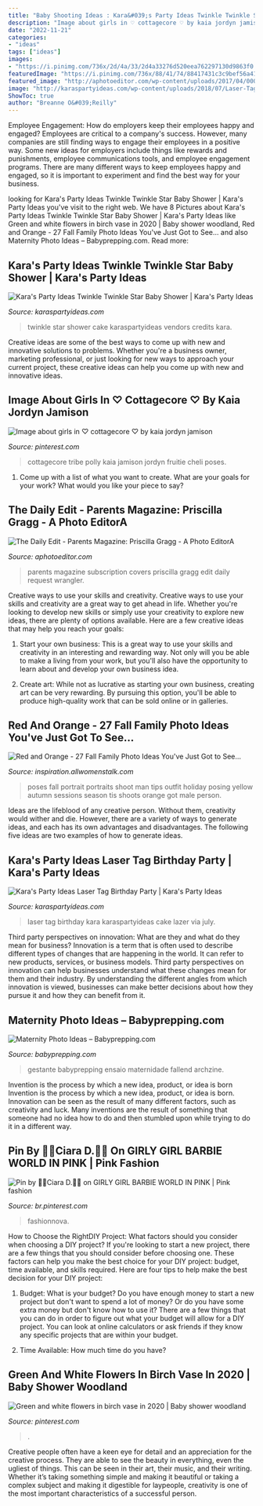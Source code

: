 ```yaml
---
title: "Baby Shooting Ideas : Kara&#039;s Party Ideas Twinkle Twinkle Star Baby Shower"
description: "Image about girls in ♡︎ cottagecore ♡︎ by kaia jordyn jamison"
date: "2022-11-21"
categories:
- "ideas"
tags: ["ideas"]
images:
- "https://i.pinimg.com/736x/2d/4a/33/2d4a33276d520eea762297130d9863f0.jpg"
featuredImage: "https://i.pinimg.com/736x/88/41/74/88417431c3c9bef56a41b949d4025e70.jpg"
featured_image: "http://aphotoeditor.com/wp-content/uploads/2017/04/000-Parents-May2017-1-650x867.jpg"
image: "http://karaspartyideas.com/wp-content/uploads/2018/07/Laser-Tag-Birthday-Party-via-Kara_s-Party-Ideas-KarasPartyIdeas.com_.png"
ShowToc: true
author: "Breanne O&#039;Reilly"
---
```



Employee Engagement: How do employers keep their employees happy and engaged?
Employees are critical to a company's success. However, many companies are still finding ways to engage their employees in a positive way. Some new ideas for employers include things like rewards and punishments, employee communications tools, and employee engagement programs. There are many different ways to keep employees happy and engaged, so it is important to experiment and find the best way for your business.

	

		
looking for Kara&#039;s Party Ideas Twinkle Twinkle Star Baby Shower | Kara&#039;s Party Ideas you've visit to the right web. We have 8 Pictures about Kara&#039;s Party Ideas Twinkle Twinkle Star Baby Shower | Kara&#039;s Party Ideas like Green and white flowers in birch vase in 2020 | Baby shower woodland, Red and Orange - 27 Fall Family Photo Ideas You&#039;ve Just Got to See… and also Maternity Photo Ideas – Babyprepping.com. Read more:
		
    
## Kara&#039;s Party Ideas Twinkle Twinkle Star Baby Shower | Kara&#039;s Party Ideas

<img loading=lazy src="http://karaspartyideas.com/wp-content/uploads/2017/12/Twinkle-Twinkle-Little-Star-Baby-Shower-via-Karas-Party-Ideas-KarasPartyIdeas.com5_.jpg" onerror="this.onerror=null;this.src='https://tse2.mm.bing.net/th?id=OIP.F9KwoHOsw1xmVeWzRxCq_AHaLH&amp;pid=15.1';" alt="Kara&#039;s Party Ideas Twinkle Twinkle Star Baby Shower | Kara&#039;s Party Ideas">

_Source: karaspartyideas.com_

>twinkle star shower cake karaspartyideas vendors credits kara. 

	

Creative ideas are some of the best ways to come up with new and innovative solutions to problems. Whether you're a business owner, marketing professional, or just looking for new ways to approach your current project, these creative ideas can help you come up with new and innovative ideas.

    
## Image About Girls In ♡︎ Cottagecore ♡︎ By Kaia Jordyn Jamison

<img loading=lazy src="https://i.pinimg.com/736x/ce/c5/a6/cec5a630a72812eac0841b3f9c7fb136.jpg" onerror="this.onerror=null;this.src='https://tse2.mm.bing.net/th?id=OIP.FGwhupup3rK8KI-HHkrYrwHaJN&amp;pid=15.1';" alt="Image about girls in ♡︎ cottagecore ♡︎ by kaia jordyn jamison">

_Source: pinterest.com_

>cottagecore tribe polly kaia jamison jordyn fruitie cheli poses. 

	

1. Come up with a list of what you want to create. What are your goals for your work? What would you like your piece to say? 

    
## The Daily Edit - Parents Magazine: Priscilla Gragg - A Photo EditorA

<img loading=lazy src="http://aphotoeditor.com/wp-content/uploads/2017/04/000-Parents-May2017-1-650x867.jpg" onerror="this.onerror=null;this.src='https://tse1.mm.bing.net/th?id=OIP.NKT4DRwVUb7fNHU08tEZXgHaJ4&amp;pid=15.1';" alt="The Daily Edit - Parents Magazine: Priscilla Gragg - A Photo EditorA">

_Source: aphotoeditor.com_

>parents magazine subscription covers priscilla gragg edit daily request wrangler. 

	

Creative ways to use your skills and creativity.
Creative ways to use your skills and creativity are a great way to get ahead in life. Whether you're looking to develop new skills or simply use your creativity to explore new ideas, there are plenty of options available. Here are a few creative ideas that may help you reach your goals:
1. Start your own business: This is a great way to use your skills and creativity in an interesting and rewarding way. Not only will you be able to make a living from your work, but you'll also have the opportunity to learn about and develop your own business idea.

2. Create art: While not as lucrative as starting your own business, creating art can be very rewarding. By pursuing this option, you'll be able to produce high-quality work that can be sold online or in galleries.


    
## Red And Orange - 27 Fall Family Photo Ideas You&#039;ve Just Got To See…

<img loading=lazy src="https://img.allw.mn/content/ir/hv/ndi3a_person_people_man_male_autumn.jpg" onerror="this.onerror=null;this.src='https://tse3.mm.bing.net/th?id=OIP.-WRNEDSk8-PYadxHzFOyaQAAAA&amp;pid=15.1';" alt="Red and Orange - 27 Fall Family Photo Ideas You&#039;ve Just Got to See…">

_Source: inspiration.allwomenstalk.com_

>poses fall portrait portraits shoot man tips outfit holiday posing yellow autumn sessions season tis shoots orange got male person. 

	

Ideas are the lifeblood of any creative person. Without them, creativity would wither and die. However, there are a variety of ways to generate ideas, and each has its own advantages and disadvantages. The following five ideas are two examples of how to generate ideas.

    
## Kara&#039;s Party Ideas Laser Tag Birthday Party | Kara&#039;s Party Ideas

<img loading=lazy src="http://karaspartyideas.com/wp-content/uploads/2018/07/Laser-Tag-Birthday-Party-via-Kara_s-Party-Ideas-KarasPartyIdeas.com_.png" onerror="this.onerror=null;this.src='https://tse2.mm.bing.net/th?id=OIP.5CRIvcdGkoKl7ZAJSllMkwHaLH&amp;pid=15.1';" alt="Kara&#039;s Party Ideas Laser Tag Birthday Party | Kara&#039;s Party Ideas">

_Source: karaspartyideas.com_

>laser tag birthday kara karaspartyideas cake lazer via july. 

	

Third party perspectives on innovation: What are they and what do they mean for business?
Innovation is a term that is often used to describe different types of changes that are happening in the world. It can refer to new products, services, or business models. Third party perspectives on innovation can help businesses understand what these changes mean for them and their industry. By understanding the different angles from which innovation is viewed, businesses can make better decisions about how they pursue it and how they can benefit from it.

    
## Maternity Photo Ideas – Babyprepping.com

<img loading=lazy src="https://www.babyprepping.com/wp-content/uploads/2017/11/9402bf0fd12748677bd73edeed799a30.jpg" onerror="this.onerror=null;this.src='https://tse3.mm.bing.net/th?id=OIP.-j0eGL5T7hXSWybxnNx8EwHaLH&amp;pid=15.1';" alt="Maternity Photo Ideas – Babyprepping.com">

_Source: babyprepping.com_

>gestante babyprepping ensaio maternidade fallend archzine. 

	

Invention is the process by which a new idea, product, or idea is born
Invention is the process by which a new idea, product, or idea is born. Innovation can be seen as the result of many different factors, such as creativity and luck. Many inventions are the result of something that someone had no idea how to do and then stumbled upon while trying to do it in a different way.

    
## Pin By 💅💄Ciara D.💋💕 On GIRLY GIRL BARBIE WORLD IN PINK | Pink Fashion

<img loading=lazy src="https://i.pinimg.com/736x/2d/4a/33/2d4a33276d520eea762297130d9863f0.jpg" onerror="this.onerror=null;this.src='https://tse4.mm.bing.net/th?id=OIP.yFbmiYsYqxePNaw1BJkuWwHaLH&amp;pid=15.1';" alt="Pin by 💅💄Ciara D.💋💕 on GIRLY GIRL BARBIE WORLD IN PINK | Pink fashion">

_Source: br.pinterest.com_

>fashionnova. 

	

How to Choose the RightDIY Project: What factors should you consider when choosing a DIY project?
If you're looking to start a new project, there are a few things that you should consider before choosing one. These factors can help you make the best choice for your DIY project: budget, time available, and skills required. Here are four tips to help make the best decision for your DIY project:
1. Budget: What is your budget? Do you have enough money to start a new project but don't want to spend a lot of money? Or do you have some extra money but don't know how to use it? There are a few things that you can do in order to figure out what your budget will allow for a DIY project. You can look at online calculators or ask friends if they know any specific projects that are within your budget.

2. Time Available: How much time do you have?

    
## Green And White Flowers In Birch Vase In 2020 | Baby Shower Woodland

<img loading=lazy src="https://i.pinimg.com/736x/88/41/74/88417431c3c9bef56a41b949d4025e70.jpg" onerror="this.onerror=null;this.src='https://tse4.mm.bing.net/th?id=OIP.tll3pgHglrQTYvDU_eFv6AHaJ3&amp;pid=15.1';" alt="Green and white flowers in birch vase in 2020 | Baby shower woodland">

_Source: pinterest.com_

>. 

	

Creative people often have a keen eye for detail and an appreciation for the creative process. They are able to see the beauty in everything, even the ugliest of things. This can be seen in their art, their music, and their writing. Whether it’s taking something simple and making it beautiful or taking a complex subject and making it digestible for laypeople, creativity is one of the most important characteristics of a successful person.

